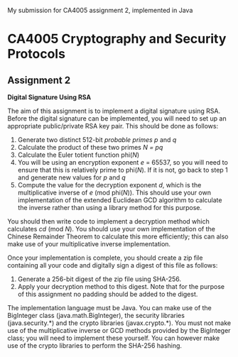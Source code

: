 My submission for CA4005 assignment 2, implemented in Java

CA4005 Cryptography and Security Protocols
=========================================

Assignment 2
-------------------

**Digital Signature Using RSA**

  
The aim of this assignment is to implement a digital signature using RSA. Before the digital signature can be implemented, you will need to set up an appropriate public/private RSA key pair. This should be done as follows:

1.  Generate two distinct 512\-bit _probable primes_ _p_ and _q_
2.  Calculate the product of these two primes _N = pq_
3.  Calculate the Euler totient function phi(_N_)
4.  You will be using an encryption exponent _e_ = 65537, so you will need to ensure that this is relatively prime to phi(_N_). If it is not, go back to step 1 and generate new values for _p_ and _q_
5.  Compute the value for the decryption exponent _d_, which is the multiplicative inverse of _e_ (mod phi(_N_)). This should use your own implementation of the extended Euclidean GCD algorithm to calculate the inverse rather than using a library method for this purpose.

You should then write code to implement a decryption method which calculates _cd_ (mod _N_). You should use your own implementation of the Chinese Remainder Theorem to calculate this more efficiently; this can also make use of your multiplicative inverse implementation.

Once your implementation is complete, you should create a zip file containing all your code and digitally sign a digest of this file as follows:

1.  Generate a 256\-bit digest of the zip file using SHA\-256.
2.  Apply your decryption method to this digest. Note that for the purpose of this assignment no padding should be added to the digest.


The implementation language must be Java. You can make use of the BigInteger class (java.math.BigInteger), the security libraries (java.security.\*) and the crypto libraries (javax.crypto.\*). You must not make use of the multiplicative inverse or GCD methods provided by the BigInteger class; you will need to implement these yourself. You can however make use of the crypto libraries to perform the SHA\-256 hashing.
